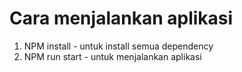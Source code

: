 # Cara menjalankan aplikasi
1. NPM install -  untuk install semua dependency
2. NPM run start - untuk menjalankan aplikasi
